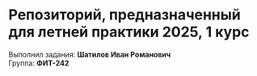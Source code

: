 # Репозиторий, предназначенный для летней практики 2025, 1 курс

Выполнил задания: **Шатилов Иван Романович**\
Группа: **ФИТ-242**
